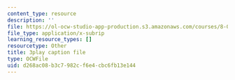 ```yaml
---
content_type: resource
description: ''
file: https://ol-ocw-studio-app-production.s3.amazonaws.com/courses/8-01sc-classical-mechanics-fall-2016/d268ac08b3c7982cf6e4cbc6fb13e144_e548hRYcXlg.srt
file_type: application/x-subrip
learning_resource_types: []
resourcetype: Other
title: 3play caption file
type: OCWFile
uid: d268ac08-b3c7-982c-f6e4-cbc6fb13e144
---
```

